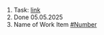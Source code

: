 1. Task: [link](https://github.com/rolling-scopes-school/tasks/tree/master/tasks/eCommerce-Application)
2. Done 05.05.2025
3. Name of Work Item [#Number](https://gtihub.com)
